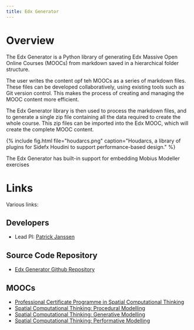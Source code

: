 ```yaml
---
title: Edx Generator 
---
```

# Overview

The Edx Generator is a Python library of generating Edx Massive Open Online Courses (MOOCs) from
markdown saved in a hierarchical folder structure. 

The user writes the content opf teh MOOCs as a series of markdown files. These files can be
developed collaboratively, using existing tools such as Git version control. This makes the process
of creating and managing the MOOC content more efficient. 

The Edx Generator library is then used to process the markdown files, and to generate a single zip
file containing all the data required to create the whole course. This zip files can be imported
into the Edx MOOC, which will create the complete MOOC content.


{% include fig.html file="houdarcs.png" caption="Houdarcs, a library of plugins for Sidefx Houdini
to support performance-based design." %}

The Edx Generator has built-in support for embedding Mobius Modeller exercises 

# Links

Various links:

## Developers

- Lead PI: [Patrick Janssen](http://patrick.janssen.name)

## Source Code Repository

- [Edx Generator Github Repository](https://github.com/design-automation/edx-generator)

## MOOCs

- [Professional Certificate Programme in Spatial Computational Thinking](https://www.edx.org/professional-certificate/nus-spatial-computational-thinking)
- [Spatial Computational Thinking: Procedural Modelling](https://www.edx.org/course/procedural-modelling)
- [Spatial Computational Thinking: Generative Modelling](https://www.edx.org/course/generative-modelling)
- [Spatial Computational Thinking: Performative Modelling](https://www.edx.org/course/performative-modelling)
